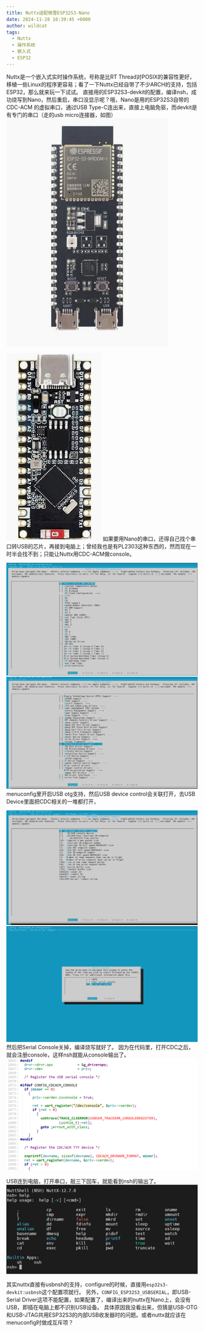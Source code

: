 ```yaml
---
title: Nuttx适配微雪ESP32S3-Nano
date: 2024-11-28 16:39:45 +0800
author: wildcat
tags:
  - Nuttx
  - 操作系统
  - 嵌入式
  - ESP32
---
```

Nuttx是一个嵌入式实时操作系统，号称是比RT Thread对POSIX的兼容性更好，移植一些Linux的程序更容易；看了一下Nuttx已经自带了不少ARCH的支持，包括ESP32，那么就来玩一下试试。
直接用的ESP32S3-devkit的配置，编译nsh，成功烧写到Nano，然后重启，串口没显示呢？哦，Nano是用的ESP32S3自带的CDC-ACM 的虚拟串口，通过USB Type-C连出来，直接上电脑免驱，而devkit是有专门的串口（走的usb micro连接器，如图）
![ESP32S3-devkit](Nuttx适配微雪ESP32S3-Nano.md_Attachments/Pasted%20image%2020241205181023.png)

![ESP32S3-Nano](Nuttx适配微雪ESP32S3-Nano.md_Attachments/Pasted%20image%2020241205181114.png)
如果要用Nano的串口，还得自己找个串口转USB的芯片，再接到电脑上；曾经我也是有PL2303这种东西的，然而现在一时半会找不到；只能让Nuttx用CDC-ACM做console。

![](Nuttx适配微雪ESP32S3-Nano.md_Attachments/Pasted%20image%2020241210173746.png)
![](Nuttx适配微雪ESP32S3-Nano.md_Attachments/Pasted%20image%2020241211150152.png)
menuconfig里开启USB otg支持，然后USB device control会关联打开，去USB Device里面把CDC相关的一堆都打开，

![](Nuttx适配微雪ESP32S3-Nano.md_Attachments/Pasted%20image%2020241205181951.png)
![](Nuttx适配微雪ESP32S3-Nano.md_Attachments/Pasted%20image%2020241206121050.png)然后把Serial Console关掉，编译烧写就好了。
因为在代码里，打开CDC之后，就会注册console，这样nsh就能从console输出了。
![](Nuttx适配微雪ESP32S3-Nano.md_Attachments/Pasted%20image%2020241206101848.png)

USB连到电脑，打开串口，敲三下回车，就能看到nsh的输出了。
![](Nuttx适配微雪ESP32S3-Nano.md_Attachments/Pasted%20image%2020241206112245.png)

其实nuttx直接有usbnsh的支持，configure的时候，直接用`esp32s3-devkit:usbnsh`这个配置项就行。
另外，`CONFIG_ESP32S3_USBSERIAL`，即USB-Serial Driver这项不能配置，如果配置了，编译出来的nuttx在Nano上，会没有USB，即插在电脑上都不识别USB设备。
具体原因我没看出来，但猜是USB-OTG和USB-JTAG共用ESP32S3的内部USB收发器时的问题。或者nuttx就应该在menuconfig时做成互斥项？